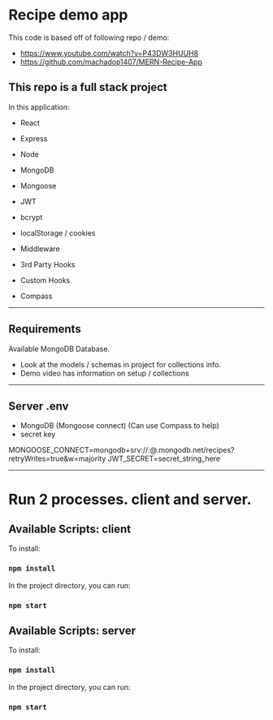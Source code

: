 # Recipe demo app

This code is based off of following repo / demo:
- https://www.youtube.com/watch?v=P43DW3HUUH8
- https://github.com/machadop1407/MERN-Recipe-App

This repo is a full stack project
---
In this application:
- React
- Express
- Node
- MongoDB

- Mongoose
- JWT
- bcrypt
- localStorage / cookies
- Middleware
- 3rd Party Hooks
- Custom Hooks
- Compass
---
## Requirements
Available MongoDB Database.
- Look at the models / schemas in project for collections info.
- Demo video has information on setup / collections

---
## Server .env
- MongoDB (Mongoose connect) (Can use Compass to help)
- secret key

MONGOOSE_CONNECT=mongodb+srv://<USER>:<PASSWORD>@<CONNECTION>.mongodb.net/recipes?retryWrites=true&w=majority
JWT_SECRET=secret_string_here

---
# Run 2 processes. client and server.


## Available Scripts: client

To install:

### `npm install`

In the project directory, you can run:

### `npm start`


## Available Scripts: server

To install:

### `npm install`

In the project directory, you can run:

### `npm start`

